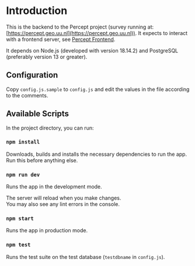 # Introduction

This is the backend to the Percept project (survey running at: [https://percept.geo.uu.nl](https://percept.geo.uu.nl)). It expects to interact with a frontend server, see [Percept Frontend](https://www.github.com/mrd/percept-frontend).

It depends on Node.js (developed with version 18.14.2) and PostgreSQL (preferably version 13 or greater).

## Configuration

Copy `config.js.sample` to `config.js` and edit the values in the file according to the comments.

## Available Scripts

In the project directory, you can run:

### `npm install`

Downloads, builds and installs the necessary dependencies to run the app. Run this before anything else.

### `npm run dev`

Runs the app in the development mode.

The server will reload when you make changes.\
You may also see any lint errors in the console.

### `npm start`

Runs the app in production mode.

### `npm test`

Runs the test suite on the test database (`testdbname` in `config.js`).
